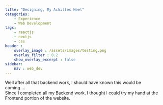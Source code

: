 ```yaml
---
title: "Designing, My Achilles Heel"
categories:
    - Experience
    - Web Development
tags:
    - reactjs
    - nextjs
    - css
header : 
    overlay_image : /assets/images/testing.png
    overlay_filter : 0.2
    show_overlay_excerpt : false
sidebar:
    nav : web_dev
---
```


Well after all that backend work, I should have known this would be coming....  
Since I completed all my Backend work, I thought I could try my hand at the Frontend portion of the website.